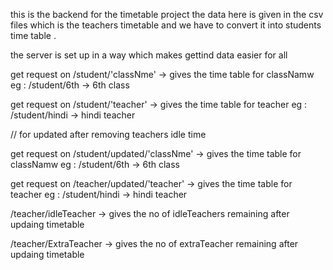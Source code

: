 this is the backend for the timetable project 
the data here is given in the csv files which is the teachers timetable and we have to convert it into students time table .

the server is set up in a way which makes gettind data easier for all 

get request on
/student/'classNme' -> gives the time table for classNamw
eg : /student/6th -> 6th class

get request on
/student/'teacher' -> gives the time table for teacher
eg : /student/hindi -> hindi teacher


 // for updated after removing teachers idle time
 
get request on
/student/updated/'classNme' -> gives the time table for classNamw
eg : /student/6th -> 6th class

get request on
/teacher/updated/'teacher' -> gives the time table for teacher
eg : /student/hindi -> hindi teacher


/teacher/idleTeacher -> gives the no of idleTeachers remaining after updaing timetable


/teacher/ExtraTeacher -> gives the no of extraTeacher remaining after updaing timetable

